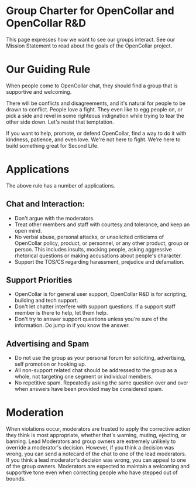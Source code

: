 # Group Charter for OpenCollar and OpenCollar R&D

This page expresses how we want to see our groups interact.  See our Mission Statement to read about the goals of the OpenCollar project.

# Our Guiding Rule
When people come to OpenCollar chat, they should find a group that is supportive and welcoming. 

There will be conflicts and disagreements, and it's natural for people to be drawn to conflict.  People love a fight.  They even like to egg people on, or pick a side and revel in some righteous indignation while trying to tear the other side down. Let's resist that temptation.

If you want to help, promote, or defend OpenCollar, find a way to do it with kindness, patience, and even love.  We're not here to fight.  We're here to build something great for Second Life.

# Applications

The above rule has a number of applications.

## Chat and Interaction:  
* Don't argue with the moderators.  
* Treat other members and staff with courtesy and tolerance, and keep an open mind.   
* No verbal abuse, personal attacks, or unsolicited criticisms of OpenCollar policy, product, or personnel, or any other product, group or person. This includes insults, mocking people, asking aggressive rhetorical questions or making accusations about people's character.  
* Support the TOS/CS regarding harassment, prejudice and defamation.
## Support Priorities
* OpenCollar is for general user support, OpenCollar R&D is for scripting, building and tech support.  
* Don't let chatter interfere with support questions. If a support staff member is there to help, let them help.   
* Don't try to answer support questions unless you're sure of the information.  Do jump in if you know the answer.    

## Advertising and Spam 
* Do not use the group as your personal forum for soliciting, advertising, self promotion or hooking up.  
* All non-support related chat should be addressed to the group as a whole, not targeting one segment or individual members.  
* No repetitive spam. Repeatedly asking the same question over and over when answers have been provided may be considered spam.  

# Moderation
When violations occur, moderators are trusted to apply the corrective action they think is most appropriate, whether that's warning, muting, ejecting, or banning. Lead Moderators and group owners are extremely unlikely to override a moderator's decision.  However, if you think a decision was wrong, you can send a notecard of the chat to one of the lead moderators. If you think a lead moderator's decision was wrong, you can appeal to one of the group owners. Moderators are expected to maintain a welcoming and supportive tone even when correcting people who have stepped out of bounds.


